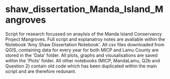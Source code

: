 # shaw_dissertation_Manda_Island_Mangroves
Script for research focussed on anaylsis of the Manda Island Conservancy Project Mangroves. 
Full script and explanatroy notes are avaliable within the Notebook 'Amy Shaw Dissertation Notebook'. 
All csv files downloaded from QGIS, containing data for every year for both MICP and Lamu County are stored in the 'Data' folder.
All plots, graphs and visusalisations are saved within the 'Plots' folder. 
All other notebooks (MICP, MandaLamu, Q2b and Question 2) contain old code which has been duplicated within the main script and are therefore redunant. 
